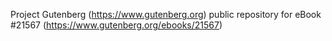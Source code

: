 Project Gutenberg (https://www.gutenberg.org) public repository for eBook #21567 (https://www.gutenberg.org/ebooks/21567)
